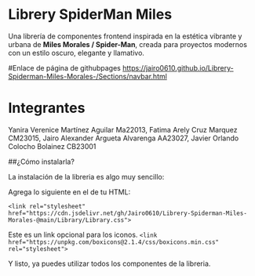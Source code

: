 # Librery SpiderMan Miles

Una librería de componentes frontend inspirada en la estética vibrante y urbana de **Miles Morales / Spider-Man**, creada para proyectos modernos con un estilo oscuro, elegante y llamativo.

#Enlace de página de githubpages
https://jairo0610.github.io/Librery-Spiderman-Miles-Morales-/Sections/navbar.html

# Integrantes
Yanira Verenice Martínez Aguilar Ma22013,
Fatima Arely Cruz Marquez CM23015,
Jairo Alexander Argueta Alvarenga AA23027,
Javier Orlando Colocho Bolainez CB23001

##¿Cómo instalarla?

La instalación de la libreria es algo muy sencillo:

Agrega lo siguiente en el <head> de tu HTML:

`<link rel="stylesheet" href="https://cdn.jsdelivr.net/gh/Jairo0610/Librery-Spiderman-Miles-Morales-@main/Library/Library.css">`

Este es un link opcional para los iconos.
`<link href="https://unpkg.com/boxicons@2.1.4/css/boxicons.min.css" rel="stylesheet">`

Y listo, ya puedes utilizar todos los componentes de la libreria.
